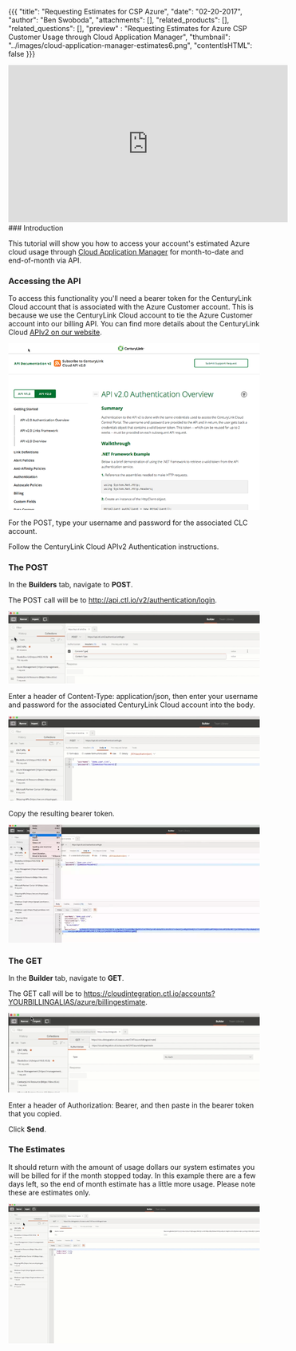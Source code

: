 {{{
  "title": "Requesting Estimates for CSP Azure",
  "date": "02-20-2017",
  "author": "Ben Swoboda",
  "attachments": [],
  "related_products": [],
  "related_questions": [],
  "preview" : "Requesting Estimates for Azure CSP Customer Usage through Cloud Application Manager",
  "thumbnail": "../images/cloud-application-manager-estimates6.png",
  "contentIsHTML": false
}}}

<div class="no-pdf">
<iframe width="560" height="315" src="https://player.vimeo.com/video/204245303" frameborder="0" allowfullscreen></iframe>
</div>
### Introduction

This tutorial will show you how to access your account's estimated Azure cloud usage through [Cloud Application Manager](https://www.ctl.io/cloud-application-manager) for month-to-date and end-of-month via API.

### Accessing the API

To access this functionality you'll need a bearer token for the CenturyLink Cloud account that is associated with the Azure Customer account. This is because we use the CenturyLink Cloud account to tie the Azure Customer account into our billing API. You can find more details about the CenturyLink Cloud [APIv2 on our website](https://www.ctl.io/api-docs/v2/#billing).

![CenturyLink Cloud APIs](../images/cloud-application-manager-estimates1.png)

For the POST, type your username and password for the associated CLC account.

Follow the CenturyLink Cloud APIv2 Authentication instructions.

### The POST

In the **Builders** tab, navigate to **POST**.

The POST call will be to http://api.ctl.io/v2/authentication/login.

![CenturyLink Cloud APIs](../images/cloud-application-manager-estimates2.png)

Enter a header of Content-Type: application/json, then enter your username and password for the associated CenturyLink Cloud account into the body.

![Enter Username and Password](../images/cloud-application-manager-estimates4.png)

Copy the resulting bearer token.

![Copy the Bearer Token](../images/cloud-application-manager-estimates3.png)

### The GET

In the **Builder** tab, navigate to **GET**.

The GET call will be to https://cloudintegration.ctl.io/accounts?YOURBILLINGALIAS/azure/billingestimate.

![The GET Call](../images/cloud-application-manager-estimates5.png)

Enter a header of Authorization: Bearer, and then paste in the bearer token that you copied.

Click **Send**.

### The Estimates

It should return with the amount of usage dollars our system estimates you will be billed for if the month stopped today. In this example there are a few days left, so the end of month estimate has a little more usage. Please note these are estimates only.

![Estimates Displayed](../images/cloud-application-manager-estimates6.png)
